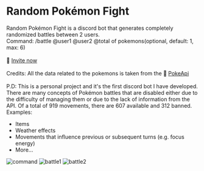 # Random Pokémon Fight

Random Pokémon Fight is a discord bot that generates completely randomized battles between 2 users.
<br>
Command: /battle @user1 @user2 @total of pokemons(optional, default: 1, max: 6)
<br>
<br>
:link: [Invite now](https://discord.com/oauth2/authorize?client_id=1230548300944510997&permissions=2147485696&scope=bot)
<br>
<br>
Credits: All the data related to the pokemons is taken from the :link: [PokeApi](https://pokeapi.co/)
<br>
<br>
P.D: This is a personal project and it's the first discord bot I have developed. There are many concepts of Pokémon battles that are disabled either due to the difficulty of managing them or due to the lack of information from the API. Of a total of 919 movements, there are 607 available and 312 banned.
<br>
Examples:
- Items
- Weather effects
- Movements that influence previous or subsequent turns (e.g. focus energy)
- More...
  
![command](https://github.com/DavideZenobi/java-discord-bot/assets/55576514/5903f7ef-a5ce-4b49-bc36-74a30ab062ce) 
![battle1](https://github.com/DavideZenobi/java-discord-bot/assets/55576514/24f46742-56a1-4ced-93df-bfb993bc60a8) 
![battle2](https://github.com/DavideZenobi/java-discord-bot/assets/55576514/a8ab400d-9953-49db-9e17-a0831c4e924c) 
